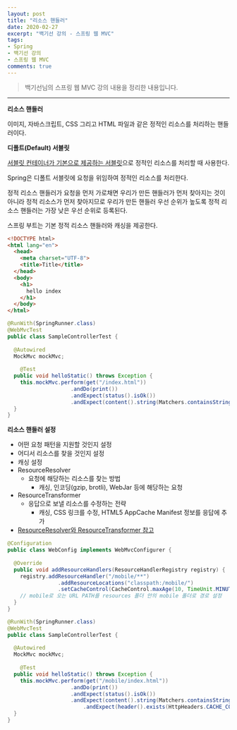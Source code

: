 ```yaml
---
layout: post 
title: "리소스 핸들러"
date: 2020-02-27
excerpt: "백기선 강의 - 스프링 웹 MVC"
tags: 
- Spring
- 백기선 강의
- 스프링 웹 MVC
comments: true 
---
```


>백기선님의 스프링 웹 MVC 강의 내용을 정리한 내용입니다.
---

**리소스 핸들러**

이미지, 자바스크립트, CSS 그리고 HTML 파일과 같은 정적인 리소스를 처리하는 핸들러이다.



**디폴트(Default) 서블릿**

[서블릿 컨테이너가 기본으로 제공하는 서블릿](https://tomcat.apache.org/tomcat-9.0-doc/default-servlet.html)으로 정적인 리소스를 처리할 때 사용한다.

Spring은 디폴트 서블릿에 요청을 위임하여 정적인 리소스를 처리한다.



정적 리소스 핸들러가 요청을 먼저 가로채면 우리가 만든 핸들러가 먼저 찾아지는 것이 아니라 정적 리소스가 먼저 찾아지므로 우리가 만든 핸들러 우선 순위가 높도록 정적 리소스 핸들러는 가장 낮은 우선 순위로 등록된다.



스프링 부트는 기본 정적 리소스 핸들러와 캐싱을 제공한다.

```html
<!DOCTYPE html>
<html lang="en">
  <head>
    <meta charset="UTF-8">
    <title>Title</title>
  </head>
  <body>
    <h1>
      hello index
    </h1>
  </body>
</html>
```

```java
@RunWith(SpringRunner.class)
@WebMvcTest
public class SampleControllerTest {
  
  @Autowired
  MockMvc mockMvc;
  
 	@Test
  public void helloStatic() throws Exception {
    this.mockMvc.perform(get("/index.html"))
      				.andDo(print())
      				.andExpect(status().isOk())
      				.andExpect(content().string(Matchers.containsString("hello index.html")));
  }
}
```



**리소스 핸들러 설정**

* 어떤 요청 패턴을 지원할 것인지 설정
* 어디서 리소스를 찾을 것인지 설정
* 캐싱 설정
* ResourceResolver
  * 요청에 해당하는 리소스를 찾는 방법
    * 캐싱, 인코딩(gzip, brotli), WebJar 등에 해당하는 요청
* ResourceTransformer
  * 응답으로 보낼 리소스를 수정하는 전략
    * 캐싱, CSS 링크를 수정, HTML5 AppCache Manifest 정보를 응답에 추가
* [ResourceResolver와 ResourceTransformer 참고](https://www.slideshare.net/rstoya05/resource-handling-spring-framework-41)

```java
@Configuration
public class WebConfig implements WebMvcConfigurer {
  
  @Override
  public void addResourceHandlers(ResourceHandlerRegistry registry) {
    registry.addResourceHandler("/mobile/**")
      			.addResourceLocations("classpath:/mobile/")
      			.setCacheControl(CacheControl.maxAge(10, TimeUnit.MINUTES));
    // mobile로 오는 URL PATH를 resources 폴더 안의 mobile 폴더로 경로 설정
  }
}
```

```java
@RunWith(SpringRunner.class)
@WebMvcTest
public class SampleControllerTest {
  
  @Autowired
  MockMvc mockMvc;
  
 	@Test
  public void helloStatic() throws Exception {
    this.mockMvc.perform(get("/mobile/index.html"))
      				.andDo(print())
      				.andExpect(status().isOk())
      				.andExpect(content().string(Matchers.containsString("hello Mobile")))
    					.andExpect(header().exists(HttpHeaders.CACHE_CONTROL));
  }
}
```



